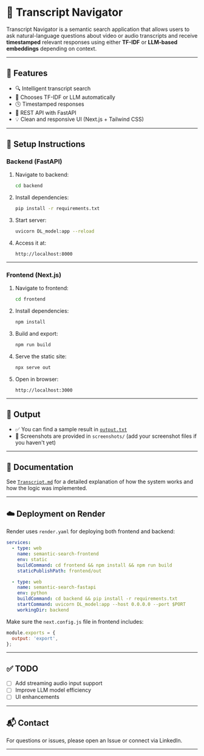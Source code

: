# 🧠 Transcript Navigator

Transcript Navigator is a semantic search application that allows users to ask natural-language questions about video or audio transcripts and receive **timestamped** relevant responses using either **TF-IDF** or **LLM-based embeddings** depending on context.



---

## 🚀 Features

* 🔍 Intelligent transcript search
* 🧠 Chooses TF-IDF or LLM automatically
* 🕓 Timestamped responses
* 📡 REST API with FastAPI
* 💡 Clean and responsive UI (Next.js + Tailwind CSS)

---

## 🔧 Setup Instructions

### Backend (FastAPI)

1. Navigate to backend:

   ```bash
   cd backend
   ```

2. Install dependencies:

   ```bash
   pip install -r requirements.txt
   ```

3. Start server:

   ```bash
   uvicorn DL_model:app --reload
   ```

4. Access it at:

   ```
   http://localhost:8000
   ```

---

### Frontend (Next.js)

1. Navigate to frontend:

   ```bash
   cd frontend
   ```

2. Install dependencies:

   ```bash
   npm install
   ```

3. Build and export:

   ```bash
   npm run build
   ```

4. Serve the static site:

   ```bash
   npx serve out
   ```

5. Open in browser:

   ```
   http://localhost:3000
   ```

---

## 🧪 Output

* ✅ You can find a sample result in [`output.txt`](./backend/output.txt)
* 📸 Screenshots are provided in `screenshots/` (add your screenshot files if you haven't yet)

---

## 📄 Documentation

See [`Transcript.md`](./Transcript.md) for a detailed explanation of how the system works and how the logic was implemented.

---

## ☁️ Deployment on Render

Render uses `render.yaml` for deploying both frontend and backend:

```yaml
services:
  - type: web
    name: semantic-search-frontend
    env: static
    buildCommand: cd frontend && npm install && npm run build
    staticPublishPath: frontend/out

  - type: web
    name: semantic-search-fastapi
    env: python
    buildCommand: cd backend && pip install -r requirements.txt
    startCommand: uvicorn DL_model:app --host 0.0.0.0 --port $PORT
    workingDir: backend
```

Make sure the `next.config.js` file in frontend includes:

```js
module.exports = {
  output: 'export',
};
```

---

## ✅ TODO

* [ ] Add streaming audio input support
* [ ] Improve LLM model efficiency
* [ ] UI enhancements

---

## 📬 Contact

For questions or issues, please open an Issue or connect via LinkedIn.

---
